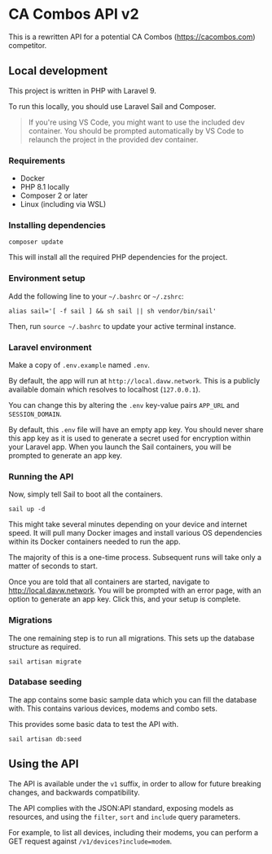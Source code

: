 # CA Combos API v2

This is a rewritten API for a potential CA Combos (https://cacombos.com) competitor.

## Local development

This project is written in PHP with Laravel 9.

To run this locally, you should use Laravel Sail and Composer.

> If you're using VS Code, you might want to use the included dev container. You should be prompted automatically by VS Code to relaunch the project in the provided dev container.

### Requirements

-   Docker
-   PHP 8.1 locally
-   Composer 2 or later
-   Linux (including via WSL)

### Installing dependencies

```
composer update
```

This will install all the required PHP dependencies for the project.

### Environment setup

Add the following line to your `~/.bashrc` or `~/.zshrc`:

```
alias sail='[ -f sail ] && sh sail || sh vendor/bin/sail'
```

Then, run `source ~/.bashrc` to update your active terminal instance.

### Laravel environment

Make a copy of `.env.example` named `.env`.

By default, the app will run at `http://local.davw.network`. This is a publicly available domain which resolves to localhost (`127.0.0.1`).

You can change this by altering the `.env` key-value pairs `APP_URL` and `SESSION_DOMAIN`.

By default, this `.env` file will have an empty app key. You should never share this app key as it is used to generate a secret used for encryption within your Laravel app. When you launch the Sail containers, you will be prompted to generate an app key.

### Running the API

Now, simply tell Sail to boot all the containers.

```
sail up -d
```

This might take several minutes depending on your device and internet speed. It will pull many Docker images and install various OS dependencies within its Docker containers needed to run the app.

The majority of this is a one-time process. Subsequent runs will take only a matter of seconds to start.

Once you are told that all containers are started, navigate to http://local.davw.network. You will be prompted with an error page, with an option to generate an app key. Click this, and your setup is complete.

### Migrations

The one remaining step is to run all migrations. This sets up the database structure as required.

```
sail artisan migrate
```

### Database seeding

The app contains some basic sample data which you can fill the database with. This contains various devices, modems and combo sets.

This provides some basic data to test the API with.

```
sail artisan db:seed
```

## Using the API

The API is available under the `v1` suffix, in order to allow for future breaking changes, and backwards compatibility.

The API complies with the JSON:API standard, exposing models as resources, and using the `filter`, `sort` and `include` query parameters.

For example, to list all devices, including their modems, you can perform a GET request against `/v1/devices?include=modem`.
